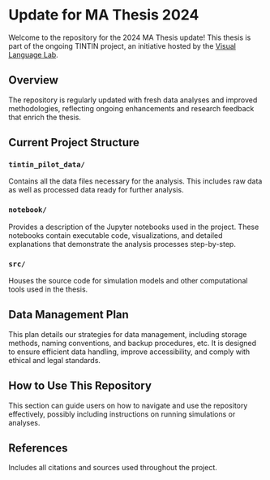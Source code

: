 # Update for MA Thesis 2024
Welcome to the repository for the 2024 MA Thesis update! This thesis is part of the ongoing TINTIN project, an initiative hosted by the [Visual Language Lab](https://www.visuallanguagelab.com/tintin).

## Overview
The repository is regularly updated with fresh data analyses and improved methodologies, reflecting ongoing enhancements and research feedback that enrich the thesis.

## Current Project Structure

### `tintin_pilot_data/`
Contains all the data files necessary for the analysis. This includes raw data as well as processed data ready for further analysis.

### `notebook/`
Provides a description of the Jupyter notebooks used in the project. These notebooks contain executable code, visualizations, and detailed explanations that demonstrate the analysis processes step-by-step.

### `src/`
Houses the source code for simulation models and other computational tools used in the thesis.

## Data Management Plan
This plan details our strategies for data management, including storage methods, naming conventions, and backup procedures, etc. It is designed to ensure efficient data handling, improve accessibility, and comply with ethical and legal standards.

## How to Use This Repository
This section can guide users on how to navigate and use the repository effectively, possibly including instructions on running simulations or analyses.

## References
Includes all citations and sources used throughout the project.
